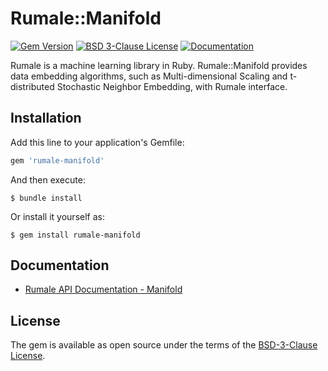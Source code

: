 # Rumale::Manifold

[![Gem Version](https://badge.fury.io/rb/rumale-manifold.svg)](https://badge.fury.io/rb/rumale-manifold)
[![BSD 3-Clause License](https://img.shields.io/badge/License-BSD%203--Clause-orange.svg)](https://gitlab.com/yoshoku/rumale/-/blob/main/rumale-manifold/LICENSE.txt)
[![Documentation](https://img.shields.io/badge/api-reference-blue.svg)](https://yoshoku.github.io/rumale/doc/Rumale/Manifold.html)

Rumale is a machine learning library in Ruby.
Rumale::Manifold provides data embedding algorithms,
such as Multi-dimensional Scaling and t-distributed Stochastic Neighbor Embedding,
with Rumale interface.

## Installation

Add this line to your application's Gemfile:

```ruby
gem 'rumale-manifold'
```

And then execute:

    $ bundle install

Or install it yourself as:

    $ gem install rumale-manifold

## Documentation

- [Rumale API Documentation - Manifold](https://yoshoku.github.io/rumale/doc/Rumale/Manifold.html)

## License

The gem is available as open source under the terms of the [BSD-3-Clause License](https://opensource.org/licenses/BSD-3-Clause).
